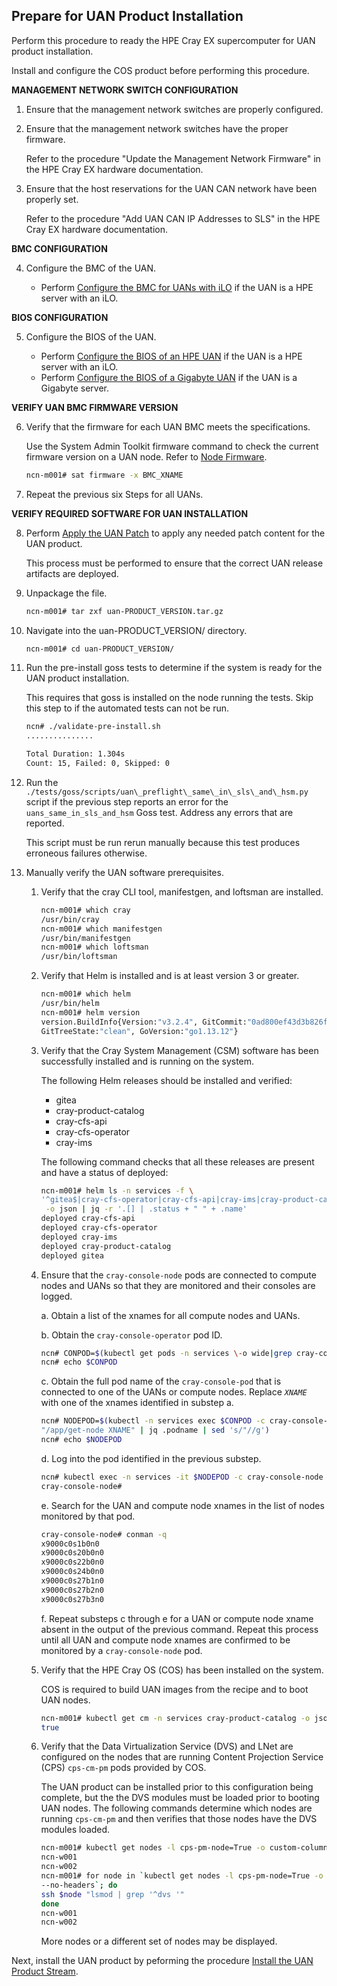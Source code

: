 ## Prepare for UAN Product Installation

Perform this procedure to ready the HPE Cray EX supercomputer for UAN product installation.

Install and configure the COS product before performing this procedure.

**MANAGEMENT NETWORK SWITCH CONFIGURATION**

1. Ensure that the management network switches are properly configured.

2. Ensure that the management network switches have the proper firmware.

    Refer to the procedure "Update the Management Network Firmware" in the HPE Cray EX hardware documentation.

3. Ensure that the host reservations for the UAN CAN network have been properly set.

    Refer to the procedure "Add UAN CAN IP Addresses to SLS" in the HPE Cray EX hardware documentation.

**BMC CONFIGURATION**

4. Configure the BMC of the UAN.

    - Perform [Configure the BMC for UANs with iLO](#configure_the_bmc_for_uans_with_ilo) if the UAN is a HPE server with an iLO.

**BIOS CONFIGURATION**

5. Configure the BIOS of the UAN.

    - Perform [Configure the BIOS of an HPE UAN](#configure_the_bios_of_an_hpe_uan) if the UAN is a HPE server with an iLO.
    - Perform [Configure the BIOS of a Gigabyte UAN](#configure_the_bios_of_a_gigabyte_uan) if the UAN is a Gigabyte server.

**VERIFY UAN BMC FIRMWARE VERSION**

6. Verify that the firmware for each UAN BMC meets the specifications.

    Use the System Admin Toolkit firmware command to check the current firmware version on a UAN node. Refer to [Node Firmware](#node_firmware).

    ```bash
    ncn-m001# sat firmware -x BMC_XNAME
    ```

7. Repeat the previous six Steps for all UANs.

**VERIFY REQUIRED SOFTWARE FOR UAN INSTALLATION**

8. Perform [Apply the UAN Patch](#apply_the_uan_patch) to apply any needed patch content for the UAN product.

    This process must be performed to ensure that the correct UAN release artifacts are deployed.

9. Unpackage the file.

    ```bash
    ncn-m001# tar zxf uan-PRODUCT_VERSION.tar.gz
    ```

10. Navigate into the uan-PRODUCT_VERSION/ directory.

    ```bash
    ncn-m001# cd uan-PRODUCT_VERSION/
    ```

11. Run the pre-install goss tests to determine if the system is ready for the UAN product installation.

    This requires that goss is installed on the node running the tests. Skip this step to if the automated tests can not be run.

    ```bash
    ncn# ./validate-pre-install.sh
    ...............
    
    Total Duration: 1.304s
    Count: 15, Failed: 0, Skipped: 0
    ```

12. Run the `./tests/goss/scripts/uan\_preflight\_same\_in\_sls\_and\_hsm.py` script if the previous step reports an error for the `uans_same_in_sls_and_hsm` Goss test. Address any errors that are reported.

    This script must be run rerun manually because this test produces erroneous failures otherwise.

13. Manually verify the UAN software prerequisites.

    1. Verify that the cray CLI tool, manifestgen, and loftsman are installed.

        ```bash
        ncn-m001# which cray
        /usr/bin/cray
        ncn-m001# which manifestgen
        /usr/bin/manifestgen
        ncn-m001# which loftsman
        /usr/bin/loftsman
        ```

    2. Verify that Helm is installed and is at least version 3 or greater.

        ```bash
        ncn-m001# which helm
        /usr/bin/helm
        ncn-m001# helm version
        version.BuildInfo{Version:"v3.2.4", GitCommit:"0ad800ef43d3b826f31a5ad8dfbb4fe05d143688", 
        GitTreeState:"clean", GoVersion:"go1.13.12"}
        ```

    3. Verify that the Cray System Management \(CSM\) software has been successfully installed and is running on the system.

        The following Helm releases should be installed and verified:

        - gitea
        - cray-product-catalog
        - cray-cfs-api
        - cray-cfs-operator
        - cray-ims
        
        The following command checks that all these releases are present and have a status of deployed:

        ```bash
        ncn-m001# helm ls -n services -f \
        '^gitea$|cray-cfs-operator|cray-cfs-api|cray-ims|cray-product-catalog'\
         -o json | jq -r '.[] | .status + " " + .name'
        deployed cray-cfs-api
        deployed cray-cfs-operator
        deployed cray-ims
        deployed cray-product-catalog
        deployed gitea
        ```

    4. Ensure that the `cray-console-node` pods are connected to compute nodes and UANs so that they are monitored and their consoles are logged.

        a. Obtain a list of the xnames for all compute nodes and UANs.

        b. Obtain the `cray-console-operator` pod ID.

        ```bash
        ncn# CONPOD=$(kubectl get pods -n services \-o wide|grep cray-console-operator|awk '{print $1}')
        ncn# echo $CONPOD
        ```

        c. Obtain the full pod name of the `cray-console-pod` that is connected to one of the UANs or compute nodes. Replace _`XNAME`_ with one of the xnames identified in substep a.

        ```bash
        ncn# NODEPOD=$(kubectl -n services exec $CONPOD -c cray-console-operator -- sh -c \
        "/app/get-node XNAME" | jq .podname | sed 's/"//g')
        ncn# echo $NODEPOD
        ```
        d. Log into the pod identified in the previous substep.

        ```bash
        ncn# kubectl exec -n services -it $NODEPOD -c cray-console-node -- bash
        cray-console-node# 
        ```
        e. Search for the UAN and compute node xnames in the list of nodes monitored by that pod.

        ```bash
        cray-console-node# conman -q
        x9000c0s1b0n0
        x9000c0s20b0n0
        x9000c0s22b0n0
        x9000c0s24b0n0
        x9000c0s27b1n0
        x9000c0s27b2n0
        x9000c0s27b3n0
        ```
        f. Repeat substeps c through e for a UAN or compute node xname absent in the output of the previous command.  Repeat this process until all UAN and compute node xnames are confirmed to be monitored by a `cray-console-node` pod.

    5. Verify that the HPE Cray OS \(COS\) has been installed on the system.

        COS is required to build UAN images from the recipe and to boot UAN nodes.

        ```bash
        ncn-m001# kubectl get cm -n services cray-product-catalog -o json | jq '.data | has("cos")'
        true
        ```

    6. Verify that the Data Virtualization Service \(DVS\) and LNet are configured on the nodes that are running Content Projection Service \(CPS\) `cps-cm-pm` pods provided by COS.

        The UAN product can be installed prior to this configuration being complete, but the the DVS modules must be loaded prior to booting UAN nodes. The following commands determine which nodes are running `cps-cm-pm` and then verifies that those nodes have the DVS modules loaded.

        ```bash
        ncn-m001# kubectl get nodes -l cps-pm-node=True -o custom-columns=":metadata.name" --no-headers
        ncn-w001
        ncn-w002
        ncn-m001# for node in `kubectl get nodes -l cps-pm-node=True -o custom-columns=":metadata.name" \
        --no-headers`; do
        ssh $node "lsmod | grep '^dvs '"
        done
        ncn-w001
        ncn-w002
        ```

        More nodes or a different set of nodes may be displayed.

Next, install the UAN product by peforming the procedure [Install the UAN Product Stream](#install_the_uan_product_stream).
